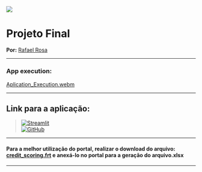 [![](https://raw.githubusercontent.com/raafarosa/Ebac_Data_Scientist_General/main/utilities/newebac_logo_black_half.png)](https://github.com/raafarosa/Ebac_Data_Scientist_General)
---

# Projeto Final

**Por:** [Rafael Rosa](https://www.linkedin.com/in/rafael-rosa-alves/)<br>

---

### App execution: 
>
[Aplication_Execution.webm](https://github.com/raafarosa/Ebac_Data_Scientist_General/assets/141688193/c8451096-f54a-4f21-bb78-f248bb7de9a3)


---
## Link para a aplicação:

> [![Streamlit](https://img.shields.io/badge/Streamlit-FF4B4B?logo=Streamlit&logoColor=white)](https://module-38-final-project.streamlit.app/) <br>
> [![GitHub](https://img.shields.io/github/directory-file-count/raafarosa/Ebac_Data_Scientist_General/Module_19_-_Streamlit2%2FPractice_1?type=dir&style=flat-square&logo=Github)](https://github.com/raafarosa/Ebac_Data_Scientist_General/tree/main/Module_38_Streamlit_FinalProject/Final_Project)

---

#### Para a melhor utilização do portal, realizar o download do arquivo: [credit_scoring.frt](https://github.com/raafarosa/Ebac_Data_Scientist_General/blob/main/Module_38_Streamlit_FinalProject%2FFinal_Project%2Fcredit_scoring.ftr) e anexá-lo no portal para a geração do arquivo.xlsx

---

